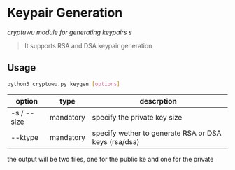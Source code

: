# Keypair Generation
 _cryptuwu module for generating keypairs s_

>It supports RSA and DSA keypair generation

##  Usage

```sh
python3 cryptuwu.py keygen [options]
```

| option |type| descrption|
| -----|-| -----|
| -s / --size | mandatory | specify the private key size |
|--ktype  |mandatory | specify wether to generate RSA or DSA keys (rsa/dsa)

the output will be two files, one for the public ke and one for the private